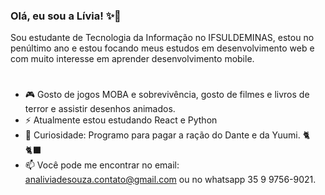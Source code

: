 ### Olá, eu sou a Lívia! ✨👋
 Sou estudante de Tecnologia da Informação no IFSULDEMINAS, estou no penúltimo ano e estou focando meus estudos em desenvolvimento web e com muito interesse em aprender desenvolvimento mobile.
 
 #

- 🎮 Gosto de jogos MOBA e sobrevivência, gosto de filmes e livros de terror e assistir desenhos animados.
- ⚡ Atualmente estou estudando React e Python
- 🧐 Curiosidade: Programo para pagar a ração do Dante e da Yuumi. 🐈🐈‍⬛
- 📫 Você pode me encontrar no email: analiviadesouza.contato@gmail.com ou no whatsapp 35 9 9756-9021.

